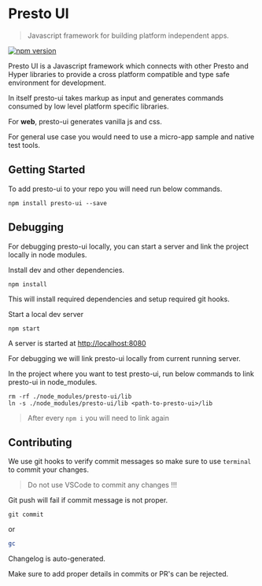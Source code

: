 <!-- Space: P -->
<!-- Parent: Modules -->
<!-- Title: PrestoUI -->
<!-- Label: Readme -->
<!-- Label: prestoUI -->
<!-- Label: library -->
<!-- Include:  docs/templates/disclaimer.md -->
# Presto UI

<!-- Include: ac:toc -->

> Javascript framework for building platform independent apps.

[![npm version](https://img.shields.io/npm/v/presto-ui.svg?style=flat)](https://www.npmjs.com/package/presto-ui)

Presto UI is a Javascript framework which connects with other Presto and Hyper libraries to provide a cross platform compatible and type safe environment for development.

In itself presto-ui takes markup as input and generates commands consumed by low level platform specific libraries.

For **web**, presto-ui generates vanilla js and css.

For general use case you would need to use a micro-app sample and native test tools.
<!-- Add details about all frameworks -->
## Getting Started

To add presto-ui to your repo you will need run below commands.
```
npm install presto-ui --save
```
## Debugging

For debugging presto-ui locally, you can start a server and link the project locally in node modules.

Install dev and other dependencies.
```
npm install
```
This will install required dependencies and setup required git hooks.

Start a local dev server
```
npm start
```

A server is started at [http://localhost:8080](http://localhost:8080)

For debugging we will link presto-ui locally from current running server.

In the project where you want to test presto-ui, run below commands to link presto-ui in node_modules.
```
rm -rf ./node_modules/presto-ui/lib
ln -s ./node_modules/presto-ui/lib <path-to-presto-ui>/lib
```
> After every `npm i` you will need to link again
## Contributing

We use git hooks to verify commit messages so
make sure to use `terminal` to commit your changes.

> Do not use VSCode to commit any changes !!!

Git push will fail if commit message is not proper.

```
git commit
```
or
``` zsh
gc
```

Changelog is auto-generated.

Make sure to add proper details in commits or PR's can be rejected.
